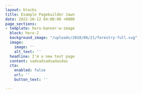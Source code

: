 ```yaml
---
layout: blocks
title: Example Pagebuilder Jawn
date: 2022-10-12 04:00:00 +0000
page_sections:
- template: hero-banner-w-image
  block: hero-2
  background_image: "/uploads/2018/06/21/forestry-full.svg"
  image:
    image: ''
    alt_text: ''
  headline: I'm a new test page
  content: sadsadsadsadasdas
  cta:
    enabled: false
    url: ''
    button_text: ''

---
```


